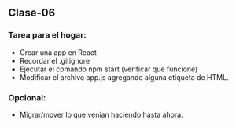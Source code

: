 ## Clase-06
### Tarea para el hogar:
- Crear una app en React
- Recordar el .gitignore
- Ejecutar el comando npm start (verificar que funcione)
- Modificar el archivo app.js agregando alguna etiqueta de HTML.
### Opcional:
- Migrar/mover lo que venian haciendo hasta ahora.
